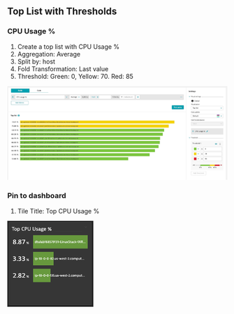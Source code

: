 ## Top List with Thresholds

### CPU Usage %
1. Create a top list with CPU Usage %
2. Aggregation: Average
3. Split by: host
4. Fold Transformation: Last value
5. Threshold: Green: 0, Yellow: 70. Red: 85

![topcpuexplorer](../../../assets/images/topcpuexplorer.png)

### Pin to dashboard
1. Tile Title: Top CPU Usage %

![topcputile](../../../assets/images/topcputile.png)
